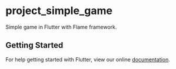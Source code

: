 # project_simple_game

Simple game in Flutter with Flame framework.

## Getting Started

For help getting started with Flutter, view our online
[documentation](https://flutter.io/).
